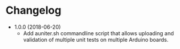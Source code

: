 # Changelog

* 1.0.0 (2018-06-20)
    * Add auniter.sh commandline script that allows uploading and validation
      of multiple unit tests on multiple Arduino boards.
